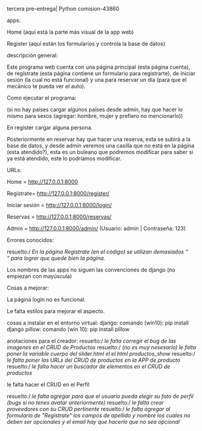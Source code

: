 tercera pre-entrega| Python comision-43860 

  

apps: 

Home (aquí está la parte más visual de la app web) 

Register (aquí están los formularios y controla la base de datos) 

  

descripción general: 

Este programa web cuenta con una página principal (esta página cuenta), de regístrate (esta página contiene un formulario para registrarte), de iniciar sesión (la cual no está funcional) y una para reservar un día (para que el mecánico te pueda ver el auto). 

Como ejecutar el programa: 

(si no hay países cargar algunos países desde admin, hay que hacer lo mismo para sexos (agregar: hombre, mujer y prefiero no mencionarlo)) 

En register cargar alguna persona. 

Posteriormente en reservar hay que hacer una reserva, esta se subirá a la base de datos, y desde admin veremos una casilla que no está en la página (esta atendido?), esta es un buleano que podremos modificar para saber si ya está atendido, este lo podríamos modificar. 

 

URLs: 

Home = http://127.0.0.1:8000 

Regístrate= http://127.0.0.1:8000/register/ 

Iniciar sesión = http://127.0.0.1:8000/login/ 

Reservas = http://127.0.0.1:8000/reservas/ 

Admin = http://127.0.0.1:8000/admin/    (Usuario: admin | Contraseña: 123)

 

Errores conocidos: 

resuelto:/  *En la página Regístrate (en el código) se utilizan demasiados “<br>” para lograr que quede bien la página.*

Los nombres de las apps no siguen las convenciones de django (no empiezan con mayúscula) 

 

Cosas a mejorar: 

La página login no es funcional. 

Le falta estilos para mejorar el aspecto.

cosas a instalar en el entorno virtual:
django: comando (win10): pip install django
pillow: comando (win 10): pip install pillow


anotaciones para el creador:
resuelto:/  *le falta corregir el bug de las imagenes en el CRUD de Productos*
resuelto:/  *(no es muy nesesario) le falta poner la variable cuerpo del slider.html el el html productos_show*
resuelto:/  *le falta poner las URLs del CRUD de productos en la APP de producto*
resuelto:/  *le falta hacer un buscador de elementos en el CRUD de productos*


le falta hacer el CRUD en el Perfil


resuelto:/  *le falta agregar para que el usuario pueda elegir su foto de perfil (bugs si no tenes avatar anteriormente)*
resuelto:/  *le falta crear proveedores con su CRUD pertinente*
resuelto:/  *le falta agregar al formulario de "Registrate" los campos de apellido y nombre los cuales no deben ser opcionales y el email hay que hacerlo que no sea opcional*

